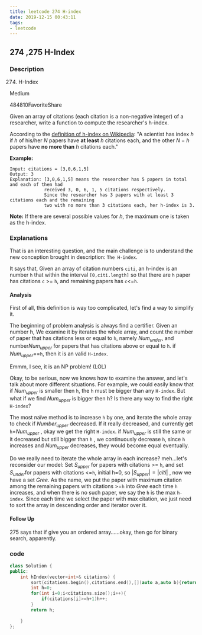 ```yaml
---
title: leetcode 274 H-index
date: 2019-12-15 00:43:11
tags:
- leetcode
---
```


## 274 ,275 H-Index

### Description

274. H-Index

Medium

484810FavoriteShare

Given an array of citations (each citation is a non-negative integer) of a researcher, write a function to compute the researcher's h-index.

According to the [definition of h-index on Wikipedia](https://en.wikipedia.org/wiki/H-index): "A scientist has index *h* if *h* of his/her *N* papers have **at least** *h* citations each, and the other *N − h* papers have **no more than** *h* citations each."

**Example:**

```
Input: citations = [3,0,6,1,5]
Output: 3 
Explanation: [3,0,6,1,5] means the researcher has 5 papers in total and each of them had 
             received 3, 0, 6, 1, 5 citations respectively. 
             Since the researcher has 3 papers with at least 3 citations each and the remaining 
             two with no more than 3 citations each, her h-index is 3.
```

**Note:** If there are several possible values for *h*, the maximum one is taken as the h-index.

### Explanations

That is an interesting question, and the main challenge is to understand the new conception brought in description: `The H-index`.

It says that, Given an array of citation numbers `citi`,  an h-index is an number `h` that within the interval `[0,citi.length]` so that there are `h` paper has citations `c` >= `h`, and remaining papers has `c`<=`h`.  

#### Analysis

First of all, this definition is way too complicated, let's find a way to simplify it. 

The beginning of problem analysis is always find a certifier. Given an number h,  We examine it by iterates the whole array, and count the number of paper that has citations less or equal to `h`, namely $Num_{under}$, and number$Num_{upper}$ for papers that has citations above or equal to `h`. if $Num_{upper}$==`h`, then it is an valid `H-index`.

Emmm, I see, it is an NP problem! (LOL)

Okay, to be serious, now we knows how to examine the answer, and let's talk about more different situations. For example, we could easily know that if $Num_{upper}$ is smaller then `h`, the `h` must be bigger than any `H-index`. But what if we find $Num_{upper}$ is bigger then h? Is there any way to find the right `H-index`?



The most naïve method is to increase `h` by one, and iterate the whole array to check if $Number_{upper}$ decreased. If it really decreased, and currently get `h`=$Num_{upper}$ , okay we get the right `H-index`. if $Num_{upper}$ is still the same or it decreased but still bigger than `h` , we continuously decrease `h`, since `h` increases and $Num_{upper}$ decreases, they would become equal eventually. 



Do we really need to iterate the whole array in each increase? meh...let's reconsider our model: Set $S_{upper}$ for papers with citations >= `h`, and set $S_{under}$for papers with citations <=`h`, initial h=0, so $|S_{upper}|=|citi|$ , now we have a set $Gree$. As the name, we put the paper with maximum citation among the remaining papers with citations >=`h` into $Gree$ each time `h` increases, and when there is no such paper, we say the `h` is the max `h-index`. Since each time we select the paper with max citation, we just need to sort the array in descending order and iterator over it. 

#### Follow Up

275 says that if give you an ordered array……okay, then go for binary search, apparently.

### code

``` C++
class Solution {
public:
    int hIndex(vector<int>& citations) {
        sort(citations.begin(),citations.end(),[](auto a,auto b){return a>b;});
        int h=0;
        for(int i=0;i<citations.size();i++){
            if(citations[i]>=h+1)h++;
        }
        return h;
        
    }
};
```



